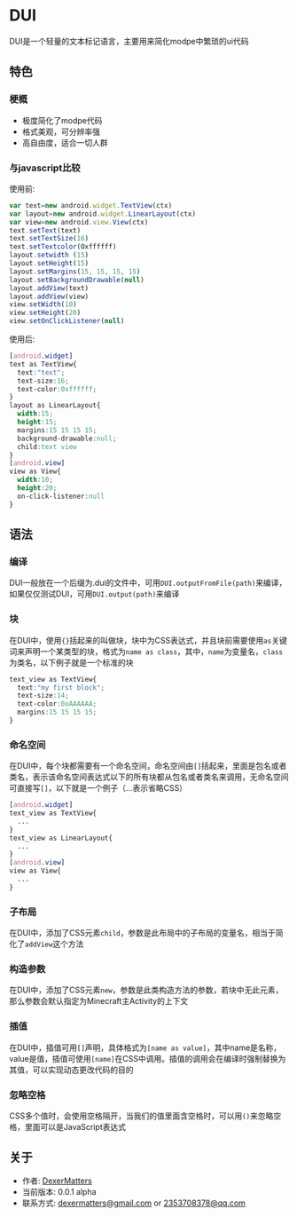 # DUI
DUI是一个轻量的文本标记语言，主要用来简化modpe中繁琐的ui代码
## 特色
### 梗概
- 极度简化了modpe代码
- 格式美观，可分辨率强
- 高自由度，适合一切人群
### 与javascript比较
使用前:
```javascript
var text=new android.widget.TextView(ctx)
var layout=new android.widget.LinearLayout(ctx)
var view=new android.view.View(ctx)
text.setText(text)
text.setTextSize(16)
text.setTextcolor(Oxffffff)
layout.setwidth (15)
layout.setHeight(15)
layout.setMargins(15, 15, 15, 15)
layout.setBackgroundDrawable(null)
layout.addView(text)
layout.addView(view)
view.setWidth(10)
view.setHeight(20)
view.setOnClickListener(null)
```
使用后:
```css
[android.widget]
text as TextView{
  text:"text";
  text-size:16;
  text-color:0xffffff;
}
layout as LinearLayout{
  width:15;
  height:15;
  margins:15 15 15 15;
  background-drawable:null;
  child:text view
}
[android.view]
view as View{
  width:10;
  height:20;
  on-click-listener:null
}
```
## 语法
### 编译
DUI一般放在一个后缀为.dui的文件中，可用`DUI.outputFromFile(path)`来编译，如果仅仅测试DUI，可用`DUI.output(path)`来编译  
### 块
在DUI中，使用`{}`括起来的叫做块，块中为CSS表达式，并且块前需要使用`as`关键词来声明一个某类型的块，格式为`name as class`，其中，`name`为变量名，`class`为类名，以下例子就是一个标准的块  
```css
text_view as TextView{
  text:"my first block";
  text-size:14;
  text-color:0xAAAAAA;
  margins:15 15 15 15;
}
```
### 命名空间
在DUI中，每个块都需要有一个命名空间，命名空间由`[]`括起来，里面是包名或者类名，表示该命名空间表达式以下的所有块都从包名或者类名来调用，无命名空间可直接写`[]`，以下就是一个例子（...表示省略CSS）
```css
[android.widget]
text_view as TextView{
  ...
}
text_view as LinearLayout{
  ...
}
[android.view]
view as View{
  ...
}
```
### 子布局
在DUI中，添加了CSS元素`child`，参数是此布局中的子布局的变量名，相当于简化了`addView`这个方法
### 构造参数
在DUI中，添加了CSS元素`new`，参数是此类构造方法的参数，若块中无此元素，那么参数会默认指定为Minecraft主Activity的上下文
### 插值
在DUI中，插值可用`[]`声明，具体格式为`[name as value]`，其中name是名称，value是值，插值可使用`[name]`在CSS中调用。插值的调用会在编译时强制替换为其值，可以实现动态更改代码的目的
### 忽略空格
CSS多个值时，会使用空格隔开，当我们的值里面含空格时，可以用`()`来忽略空格，里面可以是JavaScript表达式
## 关于
- 作者: [DexerMatters](https://github.com/DexerMatters)
- 当前版本: 0.0.1 alpha
- 联系方式: dexermatters@gmail.com or 2353708378@qq.com  
